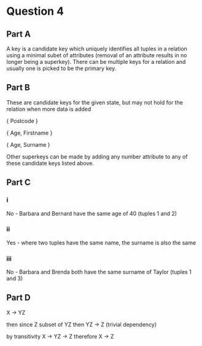 # Question 4

## Part A

A key is a candidate key which uniquely identifies all tuples in a relation using a minimal subet of attributes (removal of an attribute results in no longer being a superkey). There can be multiple keys for a relation and usually one is picked to be the primary key.

## Part B

These are candidate keys for the given state, but may not hold for the relation when more data is added

{ Postcode }

{ Age, Firstname }

{ Age, Surname }

Other superkeys can be made by adding any number attribute to any of these candidate keys listed above.

## Part C

### i

No - Barbara and Bernard have the same age of 40 (tuples 1 and 2)

### ii

Yes - where two tuples have the same name, the surname is also the same

### iii

No - Barbara and Brenda both have the same surname of Taylor (tuples 1 and 3)

## Part D

X -> YZ

then since Z subset of YZ then YZ -> Z (trivial dependency)

by transitivity X -> YZ -> Z therefore X -> Z
